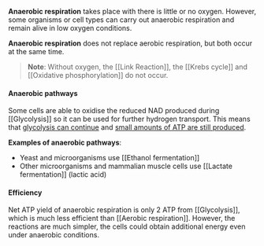 **Anaerobic respiration** takes place with there is little or no oxygen. However, some organisms or cell types can carry out anaerobic respiration and remain alive in low oxygen conditions.

**Anaerobic respiration** does not replace aerobic respiration, but both occur at the same time. 

> **Note**:
> Without oxygen, the [[Link Reaction]], the [[Krebs cycle]] and [[Oxidative phosphorylation]] do not occur.

#### Anaerobic pathways
Some cells are able to oxidise the reduced NAD produced during [[Glycolysis]] so it can be used for further hydrogen transport. This means that <u>glycolysis can continue</u> and <u>small amounts of ATP are still produced</u>.

**Examples of anaerobic pathways**:
- Yeast and microorganisms use [[Ethanol fermentation]]
- Other microorganisms and mammalian muscle cells use [[Lactate fermentation]] (lactic acid)

#### Efficiency
Net ATP yield of anaerobic respiration is only 2 ATP from [[Glycolysis]], which is much less efficient than [[Aerobic respiration]]. However, the reactions are much simpler, the cells could obtain additional energy even under anaerobic conditions.
